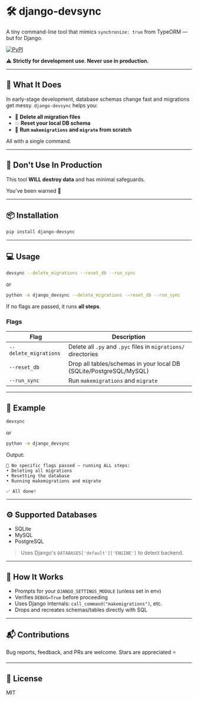 # 🛠️ django-devsync

A tiny command-line tool that mimics `synchronize: true` from TypeORM — but for Django.

[![PyPI](https://img.shields.io/pypi/v/django-devsync)](https://pypi.org/project/django-devsync/)

⚠️ **Strictly for development use. Never use in production.**

---

## 🚀 What It Does

In early-stage development, database schemas change fast and migrations get messy. `django-devsync` helps you:

- 🧹 **Delete all migration files**
- 💥 **Reset your local DB schema**
- 🔄 **Run `makemigrations` and `migrate` from scratch**

All with a single command.

---

## 🛑 Don't Use In Production

This tool **WILL destroy data** and has minimal safeguards.

You’ve been warned 🧨

---

## 📦 Installation

```bash
pip install django-devsync
```

---

## 💻 Usage

```bash
devsync --delete_migrations --reset_db --run_sync
```

or

```bash
python -m django_devsync --delete_migrations --reset_db --run_sync
```

If no flags are passed, it runs **all steps**.

### Flags

| Flag                  | Description                                                        |
| --------------------- | ------------------------------------------------------------------ |
| `--delete_migrations` | Delete all `.py` and `.pyc` files in `migrations/` directories     |
| `--reset_db`          | Drop all tables/schemas in your local DB (SQLite/PostgreSQL/MySQL) |
| `--run_sync`          | Run `makemigrations` and `migrate`                                 |

---

## 📂 Example

```bash
devsync
```

or

```bash
python -m django_devsync
```

Output:

```
🔧 No specific flags passed — running ALL steps:
• Deleting all migrations
• Resetting the database
• Running makemigrations and migrate

✅ All done!

```

---

## ⚙️ Supported Databases

- SQLite
- MySQL
- PostgreSQL

> Uses Django's `DATABASES['default']['ENGINE']` to detect backend.

---

## 🧠 How It Works

- Prompts for your `DJANGO_SETTINGS_MODULE` (unless set in env)
- Verifies `DEBUG=True` before proceeding
- Uses Django internals: `call_command("makemigrations")`, etc.
- Drops and recreates schemas/tables directly with SQL

---

## 📬 Contributions

Bug reports, feedback, and PRs are welcome. Stars are appreciated ⭐

---

## 📜 License

MIT
